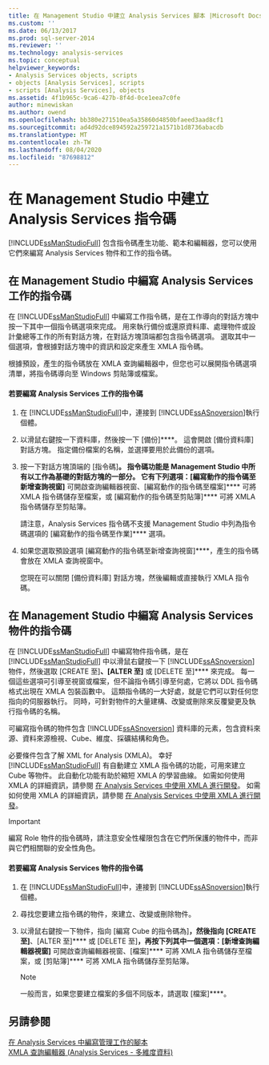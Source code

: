 ```yaml
---
title: 在 Management Studio 中建立 Analysis Services 腳本 |Microsoft Docs
ms.custom: ''
ms.date: 06/13/2017
ms.prod: sql-server-2014
ms.reviewer: ''
ms.technology: analysis-services
ms.topic: conceptual
helpviewer_keywords:
- Analysis Services objects, scripts
- objects [Analysis Services], scripts
- scripts [Analysis Services], objects
ms.assetid: 4f1b965c-9ca6-427b-8f4d-0ce1eea7c0fe
author: minewiskan
ms.author: owend
ms.openlocfilehash: bb380e271510ea5a35860d4850bfaeed3aad8cf1
ms.sourcegitcommit: ad4d92dce894592a259721a1571b1d8736abacdb
ms.translationtype: MT
ms.contentlocale: zh-TW
ms.lasthandoff: 08/04/2020
ms.locfileid: "87698812"
---
```

# <a name="create-analysis-services-scripts-in-management-studio"></a>在 Management Studio 中建立 Analysis Services 指令碼
  [!INCLUDE[ssManStudioFull](../../includes/ssmanstudiofull-md.md)] 包含指令碼產生功能、範本和編輯器，您可以使用它們來編寫 Analysis Services 物件和工作的指令碼。  
  
## <a name="script-analysis-services-tasks-in-management-studio"></a>在 Management Studio 中編寫 Analysis Services 工作的指令碼  
 在 [!INCLUDE[ssManStudioFull](../../includes/ssmanstudiofull-md.md)] 中編寫工作指令碼，是在工作導向的對話方塊中按一下其中一個指令碼選項來完成。 用來執行備份或還原資料庫、處理物件或設計彙總等工作的所有對話方塊，在對話方塊頂端都包含指令碼選項。 選取其中一個選項，會根據對話方塊中的資訊和設定來產生 XMLA 指令碼。  
  
 根據預設，產生的指令碼放在 XMLA 查詢編輯器中，但您也可以展開指令碼選項清單，將指令碼導向至 Windows 剪貼簿或檔案。  
  
#### <a name="to-script-an-analysis-services-task"></a>若要編寫 Analysis Services 工作的指令碼  
  
1.  在 [!INCLUDE[ssManStudioFull](../../includes/ssmanstudiofull-md.md)]中，連接到 [!INCLUDE[ssASnoversion](../../includes/ssasnoversion-md.md)]執行個體。  
  
2.  以滑鼠右鍵按一下資料庫，然後按一下 [備份]****。 這會開啟 [備份資料庫] 對話方塊。 指定備份檔案的名稱，並選擇要用於此備份的選項。  
  
3.  按一下對話方塊頂端的 [指令碼]****。 指令碼功能是 Management Studio 中所有以工作為基礎的對話方塊的一部分。 它有下列選項：[編寫動作的指令碼至新增查詢視窗]**** 可開啟查詢編輯器視窗、[編寫動作的指令碼至檔案]**** 可將 XMLA 指令碼儲存至檔案，或 [編寫動作的指令碼至剪貼簿]**** 可將 XMLA 指令碼儲存至剪貼簿。  
  
     請注意，Analysis Services 指令碼不支援 Management Studio 中列為指令碼選項的 [編寫動作的指令碼至作業]**** 選項。  
  
4.  如果您選取預設選項 [編寫動作的指令碼至新增查詢視窗]****，產生的指令碼會放在 XMLA 查詢視窗中。  
  
     您現在可以關閉 [備份資料庫] 對話方塊，然後編輯或直接執行 XMLA 指令碼。  
  
## <a name="script-analysis-services-objects-in-management-studio"></a>在 Management Studio 中編寫 Analysis Services 物件的指令碼  
 在 [!INCLUDE[ssManStudioFull](../../includes/ssmanstudiofull-md.md)] 中編寫物件指令碼，是在 [!INCLUDE[ssManStudioFull](../../includes/ssmanstudiofull-md.md)] 中以滑鼠右鍵按一下 [!INCLUDE[ssASnoversion](../../includes/ssasnoversion-md.md)] 物件，然後選取 [CREATE 至]****、[ALTER 至]**** 或 [DELETE 至]**** 來完成。 每一個這些選項可引導至視窗或檔案，但不論指令碼引導至何處，它將以 DDL 指令碼格式出現在 XMLA 包裝函數中。 這類指令碼的一大好處，就是它們可以對任何您指向的伺服器執行。 同時，可針對物件的大量建構、改變或刪除來反覆變更及執行指令碼的名稱。  
  
 可編寫指令碼的物件包含 [!INCLUDE[ssASnoversion](../../includes/ssasnoversion-md.md)] 資料庫的元素，包含資料來源、資料來源檢視、Cube、維度、採礦結構和角色。  
  
 必要條件包含了解 XML for Analysis (XMLA)。 幸好 [!INCLUDE[ssManStudioFull](../../includes/ssmanstudiofull-md.md)] 有自動建立 XMLA 指令碼的功能，可用來建立 Cube 等物件。 此自動化功能有助於縮短 XMLA 的學習曲線。 如需如何使用 XMLA 的詳細資訊，請參閱 [在 Analysis Services 中使用 XMLA 進行開發](../multidimensional-models-scripting-language-assl-xmla/developing-with-xmla-in-analysis-services.md)。 如需如何使用 XMLA 的詳細資訊，請參閱 [在 Analysis Services 中使用 XMLA 進行開發](../multidimensional-models-scripting-language-assl-xmla/developing-with-xmla-in-analysis-services.md)。  
  
> [!IMPORTANT]  
>  編寫 Role 物件的指令碼時，請注意安全性權限包含在它們所保護的物件中，而非與它們相關聯的安全性角色。  
  
#### <a name="to-script-analysis-services-objects"></a>若要編寫 Analysis Services 物件的指令碼  
  
1.  在 [!INCLUDE[ssManStudioFull](../../includes/ssmanstudiofull-md.md)]中，連接到 [!INCLUDE[ssASnoversion](../../includes/ssasnoversion-md.md)]執行個體。  
  
2.  尋找您要建立指令碼的物件，來建立、改變或刪除物件。  
  
3.  以滑鼠右鍵按一下物件，指向 [編寫 Cube 的指令碼為]****，然後指向 [CREATE 至]****、[ALTER 至]**** 或 [DELETE 至]****，再按下列其中一個選項：[新增查詢編輯器視窗]**** 可開啟查詢編輯器視窗、[檔案]**** 可將 XMLA 指令碼儲存至檔案，或 [剪貼簿]**** 可將 XMLA 指令碼儲存至剪貼簿。  
  
    > [!NOTE]  
    >  一般而言，如果您要建立檔案的多個不同版本，請選取 [檔案]****。  
  
## <a name="see-also"></a>另請參閱  
 [在 Analysis Services 中編寫管理工作的腳本](../script-administrative-tasks-in-analysis-services.md)   
 [XMLA 查詢編輯器 &#40;Analysis Services - 多維度資料&#41;](../xmla-query-editor-analysis-services-multidimensional-data.md)  
  
  
